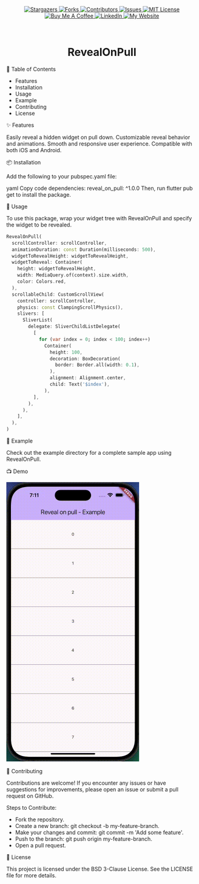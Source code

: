 <p align="center">
  <a href="https://github.com/manaspratap/reveal_on_pull/stargazers">
    <img alt="Stargazers" src="https://img.shields.io/github/stars/manaspratap/reveal_on_pull.svg?style=for-the-badge"/>
  </a>
  <a href="https://github.com/manaspratap/reveal_on_pull/network/members">
    <img alt="Forks" src="https://img.shields.io/github/forks/manaspratap/reveal_on_pull.svg?style=for-the-badge"/>
  </a>
  <a href="https://github.com/manaspratap/reveal_on_pull/graphs/contributors">
    <img alt="Contributors" src="https://img.shields.io/github/contributors/manaspratap/reveal_on_pull.svg?style=for-the-badge"/>
  </a>
  <a href="https://github.com/manaspratap/reveal_on_pull/issues">
    <img alt="Issues" src="https://img.shields.io/github/issues/manaspratap/reveal_on_pull.svg?style=for-the-badge"/>
  </a>
  <a href="https://github.com/manaspratap/reveal_on_pull/blob/master/LICENSE.txt">
    <img alt="MIT License" src="https://img.shields.io/github/license/manaspratap/reveal_on_pull.svg?style=for-the-badge"/>
  </a>
  <br />
   <a href="https://www.buymeacoffee.com/manaspratap">
    <img alt="Buy Me A Coffee" src="https://img.shields.io/badge/Buy_Me_A_Coffee-FFDD00?style=for-the-badge&logo=buy-me-a-coffee&logoColor=black"/>
  </a>
   <a href="https://www.linkedin.com/in/manaspratapthakur">
    <img alt="LinkedIn" src="https://img.shields.io/badge/LinkedIn-0077B5?style=for-the-badge&logo=linkedin&logoColor=white"/>
  </a>
   <a href="https://manaspratap.com">
    <img alt="My Website" src="https://img.shields.io/badge/My%20Website-4285F4?style=for-the-badge&logo=google-chrome&logoColor=white"/>
  </a>
</p>

<br />
<p align="center">
  <h1 align="center">RevealOnPull</h1>
</p>

📖 Table of Contents

- Features
- Installation
- Usage
- Example
- Contributing
- License

✨ Features

Easily reveal a hidden widget on pull down.
Customizable reveal behavior and animations.
Smooth and responsive user experience.
Compatible with both iOS and Android.

📦 Installation

Add the following to your pubspec.yaml file:

yaml
Copy code
dependencies:
reveal_on_pull: ^1.0.0
Then, run flutter pub get to install the package.

🚀 Usage

To use this package, wrap your widget tree with RevealOnPull and specify the widget to be revealed.

```dart
RevealOnPull(
  scrollController: scrollController,
  animationDuration: const Duration(milliseconds: 500),
  widgetToRevealHeight: widgetToRevealHeight,
  widgetToReveal: Container(
    height: widgetToRevealHeight,
    width: MediaQuery.of(context).size.width,
    color: Colors.red,
  ),
  scrollableChild: CustomScrollView(
    controller: scrollController,
    physics: const ClampingScrollPhysics(),
    slivers: [
      SliverList(
        delegate: SliverChildListDelegate(
          [
            for (var index = 0; index < 100; index++)
              Container(
                height: 100,
                decoration: BoxDecoration(
                  border: Border.all(width: 0.1),
                ),
                alignment: Alignment.center,
                child: Text('$index'),
              ),
          ],
        ),
      ),
    ],
  ),
)
```

🧪 Example

Check out the example directory for a complete sample app using RevealOnPull.

📺 Demo

![reveal_on_pull Demo](assets/screen_recording.gif)

🤝 Contributing

Contributions are welcome! If you encounter any issues or have suggestions for improvements, please open an issue or submit a pull request on GitHub.

Steps to Contribute:

- Fork the repository.
- Create a new branch: git checkout -b my-feature-branch.
- Make your changes and commit: git commit -m 'Add some feature'.
- Push to the branch: git push origin my-feature-branch.
- Open a pull request.

📄 License

This project is licensed under the BSD 3-Clause License. See the LICENSE file for more details.
